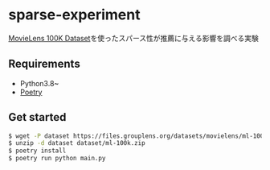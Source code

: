 # sparse-experiment

[MovieLens 100K Dataset](https://grouplens.org/datasets/movielens/)を使ったスパース性が推薦に与える影響を調べる実験

## Requirements

- Python3.8~
- [Poetry](https://github.com/python-poetry/poetry)

## Get started

```sh
$ wget -P dataset https://files.grouplens.org/datasets/movielens/ml-100k.zip
$ unzip -d dataset dataset/ml-100k.zip
$ poetry install
$ poetry run python main.py
```
